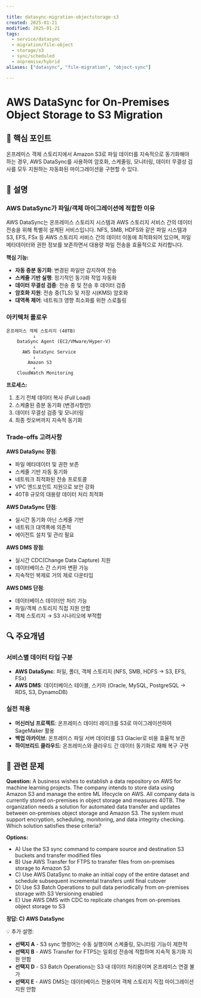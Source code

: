 ```yaml
---

title: datasync-migration-objectstorage-s3
created: 2025-01-21
modified: 2025-01-21
tags:
  - service/datasync
  - migration/file-object
  - storage/s3
  - sync/scheduled
  - onpremise/hybrid
aliases: ["datasync", "file-migration", "object-sync"]

---
```


# AWS DataSync for On-Premises Object Storage to S3 Migration

## 🎯 핵심 포인트

온프레미스 객체 스토리지에서 Amazon S3로 파일 데이터를 지속적으로 동기화해야 하는 경우, AWS DataSync를 사용하여 암호화, 스케줄링, 모니터링, 데이터 무결성 검사를 모두 지원하는 자동화된 마이그레이션을 구현할 수 있다.

## 📝 설명

### AWS DataSync가 파일/객체 마이그레이션에 적합한 이유

AWS DataSync는 온프레미스 스토리지 시스템과 AWS 스토리지 서비스 간의 데이터 전송을 위해 특별히 설계된 서비스입니다. NFS, SMB, HDFS와 같은 파일 시스템과 S3, EFS, FSx 등 AWS 스토리지 서비스 간의 데이터 이동에 최적화되어 있으며, 파일 메타데이터와 권한 정보를 보존하면서 대용량 파일 전송을 효율적으로 처리합니다.

**핵심 기능:**
- **자동 증분 동기화**: 변경된 파일만 감지하여 전송
- **스케줄 기반 실행**: 정기적인 동기화 작업 자동화
- **데이터 무결성 검증**: 전송 중 및 전송 후 데이터 검증
- **암호화 지원**: 전송 중(TLS) 및 저장 시(KMS) 암호화
- **대역폭 제어**: 네트워크 영향 최소화를 위한 스로틀링

### 아키텍처 플로우

```
온프레미스 객체 스토리지 (40TB)
          ↓
    DataSync Agent (EC2/VMware/Hyper-V)
          ↓
      AWS DataSync Service
          ↓
        Amazon S3
          ↓
    CloudWatch Monitoring
```

**프로세스:**
1. 초기 전체 데이터 복사 (Full Load)
2. 스케줄된 증분 동기화 (변경사항만)
3. 데이터 무결성 검증 및 모니터링
4. 최종 컷오버까지 지속적 동기화

### Trade-offs 고려사항

**AWS DataSync 장점**:
- 파일 메타데이터 및 권한 보존
- 스케줄 기반 자동 동기화
- 네트워크 최적화된 전송 프로토콜
- VPC 엔드포인트 지원으로 보안 강화
- 40TB 규모의 대용량 데이터 처리 최적화

**AWS DataSync 단점**:
- 실시간 동기화 아닌 스케줄 기반
- 네트워크 대역폭에 의존적
- 에이전트 설치 및 관리 필요

**AWS DMS 장점**:
- 실시간 CDC(Change Data Capture) 지원
- 데이터베이스 간 스키마 변환 가능
- 지속적인 복제로 거의 제로 다운타임

**AWS DMS 단점**:
- 데이터베이스 데이터만 처리 가능
- 파일/객체 스토리지 직접 지원 안함
- 객체 스토리지 → S3 시나리오에 부적합

## 🔍 주요개념

### 서비스별 데이터 타입 구분

- **AWS DataSync**: 파일, 폴더, 객체 스토리지 (NFS, SMB, HDFS → S3, EFS, FSx)
- **AWS DMS**: 데이터베이스 테이블, 스키마 (Oracle, MySQL, PostgreSQL → RDS, S3, DynamoDB)

### 실전 적용

- **머신러닝 프로젝트**: 온프레미스 데이터 레이크를 S3로 마이그레이션하여 SageMaker 활용
- **백업 아카이브**: 온프레미스 파일 서버 데이터를 S3 Glacier로 비용 효율적 보관
- **하이브리드 클라우드**: 온프레미스와 클라우드 간 데이터 동기화로 재해 복구 구현

## 📝 관련 문제

**Question:** A business wishes to establish a data repository on AWS for machine learning projects. The company intends to store data using Amazon S3 and manage the entire ML lifecycle on AWS. All company data is currently stored on-premises in object storage and measures 40TB. The organization needs a solution for automated data transfer and updates between on-premises object storage and Amazon S3. The system must support encryption, scheduling, monitoring, and data integrity checking. Which solution satisfies these criteria?

**Options:**

- A) Use the S3 sync command to compare source and destination S3 buckets and transfer modified files
- B) Use AWS Transfer for FTPS to transfer files from on-premises storage to Amazon S3
- C) Use AWS DataSync to make an initial copy of the entire dataset and schedule subsequent incremental transfers until final cutover
- D) Use S3 Batch Operations to pull data periodically from on-premises storage with S3 Versioning enabled
- E) Use AWS DMS with CDC to replicate changes from on-premises object storage to S3

**정답: C) AWS DataSync**

💡 추가 설명:

- **선택지 A** - S3 sync 명령어는 수동 실행이며 스케줄링, 모니터링 기능이 제한적
- **선택지 B** - AWS Transfer for FTPS는 일회성 전송에 적합하며 지속적 동기화 지원 안함
- **선택지 D** - S3 Batch Operations는 S3 내 데이터 처리용이며 온프레미스 연결 불가
- **선택지 E** - AWS DMS는 데이터베이스 전용이며 객체 스토리지 직접 마이그레이션 지원 안함